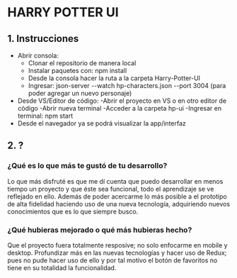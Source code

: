 # HARRY POTTER UI

## 1. Instrucciones

* Abrir consola:
    - Clonar el repositorio de manera local
    - Instalar paquetes con: npm install
    - Desde la consola hacer la ruta a la carpeta Harry-Potter-UI
    - Ingresar: json-server --watch hp-characters.json --port 3004
        (para poder agregar un nuevo personaje)   
* Desde VS/Editor de código:
    -Abrir el proyecto en VS o en otro editor de código
    -Abrir nueva terminal
    -Acceder a la carpeta hp-ui
    -Ingresar en terminal: npm start
* Desde el navegador ya se podrá visualizar la app/interfaz 
  
  

## 2. ?  

### ¿Qué es lo que más te gustó de tu desarrollo?

Lo que más disfruté es que me dí cuenta que puedo desarrollar en menos tiempo un proyecto y que éste sea funcional, todo el aprendizaje se ve reflejado en ello. Además de poder acercarme lo más posible a el prototipo de alta fidelidad haciendo uso de una nueva tecnología, adquiriendo nuevos conocimientos que es lo que siempre busco. 



### ¿Qué hubieras mejorado o qué más hubieras hecho?

Que el proyecto fuera totalmente resposive; no solo enfocarme en mobile y desktop. Profundizar más en las nuevas tecnologías y hacer uso de Redux; pues no pude hacer uso de ello y por tal motivo el botón de favoritos no tiene en su totalidad la funcionalidad. 

